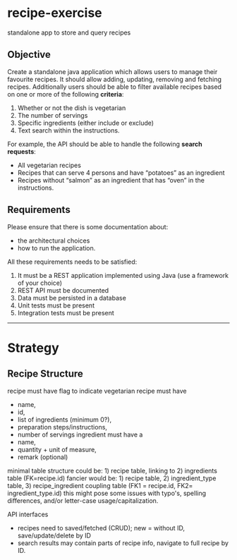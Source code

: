 # recipe-exercise
standalone app to store and query recipes

## Objective
Create a standalone java application which allows users to manage their favourite recipes. It should
allow adding, updating, removing and fetching recipes. Additionally users should be able to filter
available recipes based on one or more of the following **criteria**:
1. Whether or not the dish is vegetarian
2. The number of servings
3. Specific ingredients (either include or exclude)
4. Text search within the instructions.

For example, the API should be able to handle the following **search requests**:
- All vegetarian recipes
- Recipes that can serve 4 persons and have “potatoes” as an ingredient
- Recipes without “salmon” as an ingredient that has “oven” in the instructions.

## Requirements
Please ensure that there is some documentation about: 
- the architectural choices
- how to run the application. 

All these requirements needs to be satisfied:
1. It must be a REST application implemented using Java (use a framework of your choice)
2. REST API must be documented
3. Data must be persisted in a database
4. Unit tests must be present
5. Integration tests must be present

---

# Strategy
## Recipe Structure
recipe must have flag to indicate vegetarian
recipe must have
- name, 
- id, 
- list of ingredients (minimum 0?), 
- preparation steps/instructions,
- number of servings
ingredient must have a 
- name, 
- quantity + unit of measure,
- remark (optional)

minimal table structure could be: 1) recipe table, linking to 2) ingredients table (FK=recipe.id)
fancier would be: 1) recipe table, 2) ingredient_type table, 3) recipe_ingredient coupling table (FK1 = recipe.id, FK2= ingredient_type.id)
this might pose some issues with typo's, spelling differences, and/or letter-case usage/capitalization.

API interfaces
- recipes need to saved/fetched (CRUD); new = without ID, save/update/delete by ID
- search results may contain parts of recipe info, navigate to full recipe by ID.



